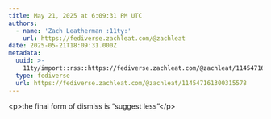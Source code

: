 ```yaml
---
title: May 21, 2025 at 6:09:31 PM UTC
authors:
  - name: 'Zach Leatherman :11ty:'
    url: https://fediverse.zachleat.com/@zachleat
date: 2025-05-21T18:09:31.000Z
metadata:
  uuid: >-
    11ty/import::rss::https://fediverse.zachleat.com/@zachleat/114547161300315578
  type: fediverse
  url: https://fediverse.zachleat.com/@zachleat/114547161300315578
---
```

\<p>the final form of dismiss is “suggest less”\</p>